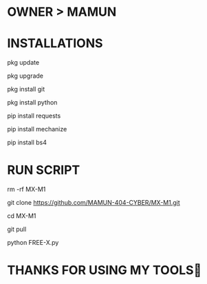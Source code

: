 # OWNER > MAMUN

# INSTALLATIONS

pkg update

pkg upgrade

pkg install git

pkg install python

pip install requests

pip install mechanize

pip install bs4

# RUN SCRIPT

rm -rf MX-M1

git clone https://github.com/MAMUN-404-CYBER/MX-M1.git

cd MX-M1

git pull

python FREE-X.py

# THANKS FOR USING MY TOOLS🖤
